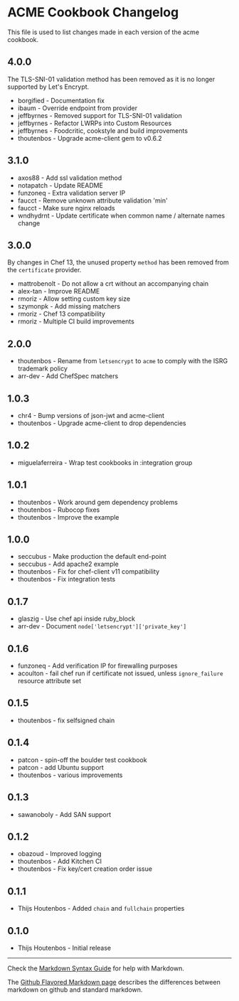 ACME Cookbook Changelog
==============

This file is used to list changes made in each version of the acme cookbook.

4.0.0
-----
The TLS-SNI-01 validation method has been removed as it is no longer supported by Let's Encrypt.

- borgified - Documentation fix
- ibaum - Override endpoint from provider
- jeffbyrnes - Removed support for TLS-SNI-01 validation
- jeffbyrnes - Refactor LWRPs into Custom Resources
- jeffbyrnes - Foodcritic, cookstyle and build improvements
- thoutenbos - Upgrade acme-client gem to v0.6.2

3.1.0
-----
- axos88 - Add ssl validation method
- notapatch - Update README
- funzoneq - Extra validation server IP
- faucct - Remove unknown attribute validation 'min'
- faucct - Make sure nginx reloads
- wndhydrnt - Update certificate when common name / alternate names change

3.0.0
-----
By changes in Chef 13, the unused property `method` has been removed from the `certificate` provider.

- mattrobenolt - Do not allow a crt without an accompanying chain
- alex-tan - Improve README
- rmoriz - Allow setting custom key size
- szymonpk - Add missing matchers
- rmoriz - Chef 13 compatibility
- rmoriz - Multiple CI build improvements

2.0.0
-----
- thoutenbos - Rename from `letsencrypt` to `acme` to comply with the ISRG trademark policy
- arr-dev - Add ChefSpec matchers

1.0.3
-----
- chr4 - Bump versions of json-jwt and acme-client
- thoutenbos - Upgrade acme-client to drop dependencies

1.0.2
-----
- miguelaferreira - Wrap test cookbooks in :integration group

1.0.1
-----
- thoutenbos - Work around gem dependency problems
- thoutenbos - Rubocop fixes
- thoutenbos - Improve the example

1.0.0
-----
- seccubus - Make production the default end-point
- seccubus - Add apache2 example
- thoutenbos - Fix for chef-client v11 compatibility
- thoutenbos - Fix integration tests

0.1.7
-----
- glaszig - Use chef api inside ruby_block
- arr-dev - Document `node['letsencrypt']['private_key']`

0.1.6
-----
- funzoneq - Add verification IP for firewalling purposes
- acoulton - fail chef run if certificate not issued, unless `ignore_failure` resource attribute set

0.1.5
-----
- thoutenbos - fix selfsigned chain

0.1.4
-----
- patcon - spin-off the boulder test cookbook
- patcon - add Ubuntu support
- thoutenbos - various improvements

0.1.3
-----
- sawanoboly - Add SAN support

0.1.2
-----
- obazoud - Improved logging
- thoutenbos - Add Kitchen CI
- thoutenbos - Fix key/cert creation order issue

0.1.1
-----
- Thijs Houtenbos - Added `chain` and `fullchain` properties

0.1.0
-----
- Thijs Houtenbos - Initial release

- - -
Check the [Markdown Syntax Guide](http://daringfireball.net/projects/markdown/syntax) for help with Markdown.

The [Github Flavored Markdown page](http://github.github.com/github-flavored-markdown/) describes the differences between markdown on github and standard markdown.
